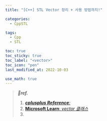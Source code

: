```yaml
---
title: "[C++] STL Vector 정리 + 사용 방법까지!"

categories:
  - CppSTL

tags:
  - Cpp
  - STL

toc: true
toc_sticky: true
toc_label: "<vector>"
toc_icon: "pen"
last_modified_at: 2022-10-03

use_math: true
---
```




> ***💚ref.***
>
> 1.  [***cplusplus Reference**: <vector>*](https://cplusplus.com/reference/vector/vector/)
> 2.  [**Microsoft Learn**: *vector 클래스*](https://learn.microsoft.com/ko-kr/cpp/standard-library/vector-class?view=msvc-170)
> 3.  


